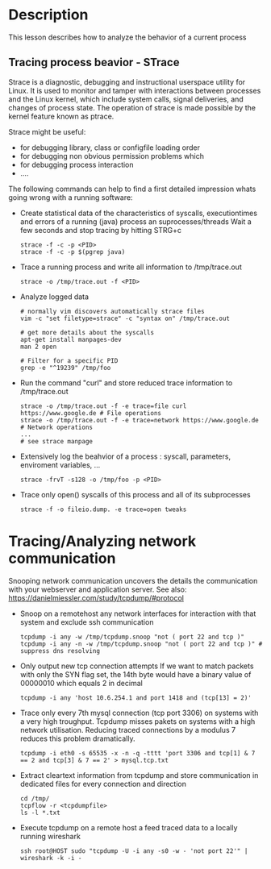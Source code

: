 # Description

This lesson describes how to analyze the behavior of a current process

## Tracing process beavior - STrace

Strace is a diagnostic, debugging and instructional userspace utility for Linux. It is used to monitor and tamper with interactions between processes and the Linux kernel, which include system calls, signal deliveries, and changes of process state. The operation of strace is made possible by the kernel feature known as ptrace.

Strace might be useful:
- for debugging library, class or configfile loading order
- for debugging non obvious permission problems which
- for debugging process interaction
- ....

The following commands can help to find a first detailed impression whats going wrong with a running software:

 * Create statistical data of the characteristics of syscalls, executiontimes and errors of a running (java) process an suprocesses/threads
   Wait a few seconds and stop tracing by hitting STRG+c
   ```
   strace -f -c -p <PID> 
   strace -f -c -p $(pgrep java)
   ```
 
 * Trace a running process and write all information to /tmp/trace.out
   ```
   strace -o /tmp/trace.out -f <PID>
   ```

 * Analyze logged data
   ``` 
   # normally vim discovers automatically strace files
   vim -c "set filetype=strace" -c "syntax on" /tmp/trace.out
   
   # get more details about the syscalls
   apt-get install manpages-dev
   man 2 open

   # Filter for a specific PID
   grep -e "^19239" /tmp/foo
   ```

 * Run the command "curl" and store reduced trace information to /tmp/trace.out
   ```
   strace -o /tmp/trace.out -f -e trace=file curl https://www.google.de # File operations 
   strace -o /tmp/trace.out -f -e trace=network https://www.google.de   # Network operations 
   ...
   # see strace manpage
   ```

 * Extensively log the beahvior of a process : syscall, parameters, enviroment variables, ...
   ```
   strace -frvT -s128 -o /tmp/foo -p <PID>
   ```
  
 * Trace only open() syscalls of this process and all of its subprocesses
   ```
   strace -f -o fileio.dump. -e trace=open tweaks
   ```


# Tracing/Analyzing network communication

Snooping network communication uncovers the details the communication with your webserver and application server.
See also: https://danielmiessler.com/study/tcpdump/#protocol

 * Snoop on a remotehost any network interfaces for interaction with that system and exclude ssh communication
   ```
   tcpdump -i any -w /tmp/tcpdump.snoop "not ( port 22 and tcp )"
   tcpdump -i any -n -w /tmp/tcpdump.snoop "not ( port 22 and tcp )" # suppress dns resolving
   ```

 * Only output new tcp connection attempts
   If we want to match packets with only the SYN flag set, the 14th byte would have a binary value of 00000010 which equals 2 in decimal
   ```
   tcpdump -i any 'host 10.6.254.1 and port 1418 and (tcp[13] = 2)'
   ```

 * Trace only every 7th mysql connection (tcp port 3306) on systems with a very high troughput.
   Tcpdump misses pakets on systems with a high network utilisation. Reducing traced connections by a modulus 7 reduces this problem dramatically.
   ```
   tcpdump -i eth0 -s 65535 -x -n -q -tttt 'port 3306 and tcp[1] & 7 == 2 and tcp[3] & 7 == 2' > mysql.tcp.txt
   ```

 * Extract cleartext information from tcpdump and store communication in dedicated files for every connection and direction
   ```
   cd /tmp/
   tcpflow -r <tcpdumpfile>
   ls -l *.txt
   ```

 * Execute tcpdump on a remote host a feed traced data to a locally running wireshark
   ```
   ssh root@HOST sudo "tcpdump -U -i any -s0 -w - 'not port 22'" | wireshark -k -i -
   ```
